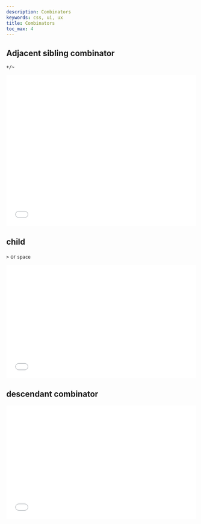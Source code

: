 ```yaml
---
description: Combinators
keywords: css, ui, ux
title: Combinators
toc_max: 4
---
```


## Adjacent sibling combinator

`+/~`

<iframe width="100%" height="400" src="//jsfiddle.net/code4mk/qdbxvu4b/embedded/css,html,result/dark/" allowpaymentrequest allowfullscreen="allowfullscreen" frameborder="0"></iframe>

## child
`>` or `space`

<iframe width="100%" height="300" src="//jsfiddle.net/code4mk/sjtcr5n0/embedded/css,html,result/dark/" allowpaymentrequest allowfullscreen="allowfullscreen" frameborder="0"></iframe>

## descendant combinator

<iframe width="100%" height="300" src="//jsfiddle.net/code4mk/3q92cnty/embedded/css,html,result/dark/" allowpaymentrequest allowfullscreen="allowfullscreen" frameborder="0"></iframe>
